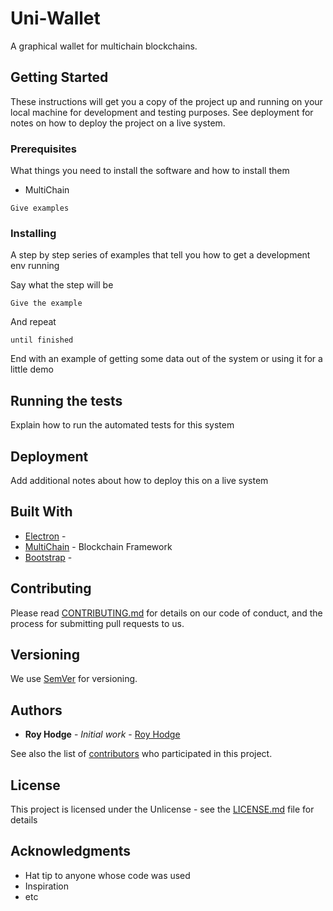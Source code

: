 # Uni-Wallet

A graphical wallet for multichain blockchains.

## Getting Started

These instructions will get you a copy of the project up and running on your local machine for development and testing purposes. See deployment for notes on how to deploy the project on a live system.

### Prerequisites

What things you need to install the software and how to install them

  - MultiChain

```
Give examples
```

### Installing

A step by step series of examples that tell you how to get a development env running

Say what the step will be

```
Give the example
```

And repeat

```
until finished
```

End with an example of getting some data out of the system or using it for a little demo

## Running the tests

Explain how to run the automated tests for this system

## Deployment

Add additional notes about how to deploy this on a live system

## Built With

* [Electron](http://www.electronjs.org) - 
* [MultiChain](https://multichain.org/) - Blockchain Framework
* [Bootstrap](https://bootstrap.com) - 

## Contributing

Please read [CONTRIBUTING.md](https://gist.github.com/) for details on our code of conduct, and the process for submitting pull requests to us.

## Versioning

We use [SemVer](http://semver.org/) for versioning. 

## Authors

* **Roy Hodge** - *Initial work* - [Roy Hodge](https://github.com/RoyHodge)

See also the list of [contributors](https://github.com/your/project/contributors) who participated in this project.

## License

This project is licensed under the Unlicense - see the [LICENSE.md](LICENSE.md) file for details

## Acknowledgments

* Hat tip to anyone whose code was used
* Inspiration
* etc

